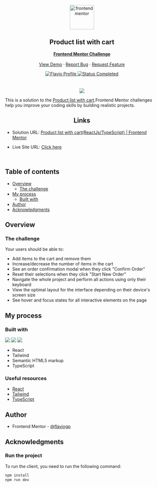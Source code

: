 <div id="top"></div>

<div align="center">

  <img src="https://www.frontendmentor.io/static/images/logo-mobile.svg" alt="frontendmentor" width="80">

  <h2 align="center">Product list with cart</h2>
  <p align="center">
    <a href="https://www.frontendmentor.io/challenges/product-list-with-cart-5MmqLVAp_d"><strong>Frontend Mentor Challenge</strong></a>
    <br />
    <br />
    <a href="https://productlistwcart.netlify.app/">View Demo</a>
    ·
    <a href="https://github.com/flaviogp/product-list-with-cart/issues">Report Bug</a>
    ·
    <a href="https://github.com/flaviogp/product-list-with-cart/issues">Request Feature</a>
  </p>
</div>

<!-- Bagdes -->
<div align="center">
  <!-- Profile -->
  <a href="https://www.frontendmentor.io/profile/flaviogp">
    <img src="https://img.shields.io/badge/Profile-Flavio%20gomes-07043B?style=for-the-badge&logo=frontendmentor" alt="Flavio Profile">
  </a>
  <!-- Status -->
    <a href="#">
    <img src="https://img.shields.io/badge/Status-Completed-brightgreen?style=for-the-badge" alt="Status Completed">
  </a>

</div>

#

<div align="center">

![](./design/desktop-preview.jpg)

</div>

This is a solution to the [Product list with cart](https://www.frontendmentor.io/challenges/product-list-with-cart-5MmqLVAp_d).Frontend Mentor challenges help you improve your coding skills by building realistic projects.

<h2 align="center">Links</h2>

- Solution URL: [Product list with cart(ReactJs/TypeScript) | Frontend Mentor](https://www.frontendmentor.io/solutions/product-list-with-cart-main-reactjs-tailwindcss-oZ6Qm3JHKX)

- Live Site URL: [ Click here ](https://productlistwcart.netlify.app/)

<br>

## Table of contents

- [Overview](#overview)
  - [The challenge](#the-challenge)
- [My process](#my-process)
  - [Built with](#built-with)
- [Author](#author)
- [Acknowledgments](#acknowledgments)

## Overview

### The challenge

Your users should be able to:

- Add items to the cart and remove them
- Increase/decrease the number of items in the cart
- See an order confirmation modal when they click "Confirm Order"
- Reset their selections when they click "Start New Order"
- Navigate the whole project and perform all actions using only their keyboard
- View the optimal layout for the interface depending on their device's screen size
- See hover and focus states for all interactive elements on the page

## My process

### Built with

<!-- Bagdes -->

![](https://img.shields.io/badge/reactjs-23272F?style=for-the-badge&logo=react)
![](https://img.shields.io/badge/typescript-23272F?style=for-the-badge&logo=typescript)
![](https://img.shields.io/badge/tailwindcss-23272F?style=for-the-badge&logo=tailwindcss)

- React
- Tailwind
- Semantic HTML5 markup
- TypeScript

### Useful resources

- [React](https://react.dev/learn)
- [Tailwind](https://tailwindcss.com/docs/installation)
- [TypeScript](https://www.typescriptlang.org/docs/)

## Author

- Frontend Mentor - [@flaviogp](https://www.frontendmentor.io/profile/flaviogp)

## Acknowledgments

### Run the project

To run the client, you need to run the following command:

```bash
npm install
npm run dev
```

